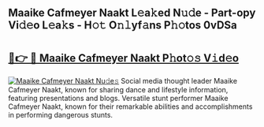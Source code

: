 ## Maaike Cafmeyer Naakt L𝚎a𝚔ed N𝚞𝚍e - Part-opy Vi𝚍𝚎o L𝚎a𝚔s - H𝚘𝚝 O𝚗𝚕yf𝚊ns P𝚑𝚘tos 0vDSa

# <h2><a href="http://kfdfjho.oniu.top/?m=Maaike+Cafmeyer+Naakt">🔗👉 🔴 Maaike Cafmeyer Naakt P𝚑ot𝚘𝚜 V𝚒d𝚎o</a></h2>

[![Maaike Cafmeyer Naakt Nu𝚍e𝚜](https://i.imgur.com/0qMVB7G.gif)](http://kfdfjho.oniu.top/?m=Maaike+Cafmeyer+Naakt)
Social media thought leader Maaike Cafmeyer Naakt, known for sharing dance and lifestyle information, featuring presentations and blogs. Versatile stunt performer Maaike Cafmeyer Naakt, known for their remarkable abilities and accomplishments in performing dangerous stunts.  
